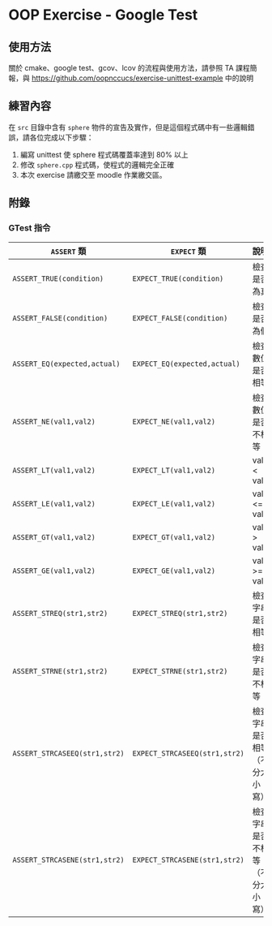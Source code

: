 # OOP Exercise - Google Test

## 使用方法

關於 cmake、google test、gcov、lcov 的流程與使用方法，請參照 TA 課程簡報，與 https://github.com/oopnccucs/exercise-unittest-example 中的說明

## 練習內容

在 `src` 目錄中含有 `sphere` 物件的宣告及實作，但是這個程式碼中有一些邏輯錯誤，請各位完成以下步驟：
1. 編寫 unittest 使 sphere 程式碼覆蓋率達到 80% 以上
2. 修改 `sphere.cpp` 程式碼，使程式的邏輯完全正確
3. 本次 exercise 請繳交至 moodle 作業繳交區。

## 附錄

### GTest 指令

  | `ASSERT` 類 | `EXPECT` 類 | 說明 
-|-|-
`ASSERT_TRUE(condition)` | `EXPECT_TRUE(condition)` | 檢查是否為真
`ASSERT_FALSE(condition)` | `EXPECT_FALSE(condition)` | 檢查是否為假
`ASSERT_EQ(expected,actual)` | `EXPECT_EQ(expected,actual)` | 檢查數值是否相等
`ASSERT_NE(val1,val2)` | `EXPECT_NE(val1,val2)` | 檢查數值是否不相等
`ASSERT_LT(val1,val2)` | `EXPECT_LT(val1,val2)` | val1 < val2
`ASSERT_LE(val1,val2)` | `EXPECT_LE(val1,val2)` | val1 <= val2
`ASSERT_GT(val1,val2)` | `EXPECT_GT(val1,val2)` | val1 > val2
`ASSERT_GE(val1,val2)` | `EXPECT_GE(val1,val2)` | val1 >= val2
`ASSERT_STREQ(str1,str2)` | `EXPECT_STREQ(str1,str2)` | 檢查字串是否相等
`ASSERT_STRNE(str1,str2)` | `EXPECT_STRNE(str1,str2)` | 檢查字串是否不相等
`ASSERT_STRCASEEQ(str1,str2)` |`EXPECT_STRCASEEQ(str1,str2)` | 檢查字串是否相等（不分大小寫）
`ASSERT_STRCASENE(str1,str2)` | `EXPECT_STRCASENE(str1,str2)` | 檢查字串是否不相等（不分大小寫）